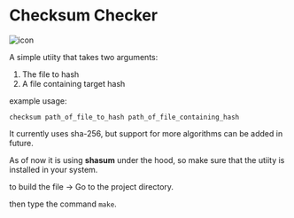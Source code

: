 # Checksum Checker

![icon](https://cloud-7n84z8lfd-hack-club-bot.vercel.app/0image.png)

A simple utiity that takes two arguments:

1. The file to hash 
2. A file containing target hash

example usage:
```
checksum path_of_file_to_hash path_of_file_containing_hash  
```

It currently uses sha-256, but support for more algorithms can be added in future.

As of now it is using **shasum** under the hood, so make sure that the utiity is installed in your system.

to build the file -> Go to the project directory.

then type the command `make`.


